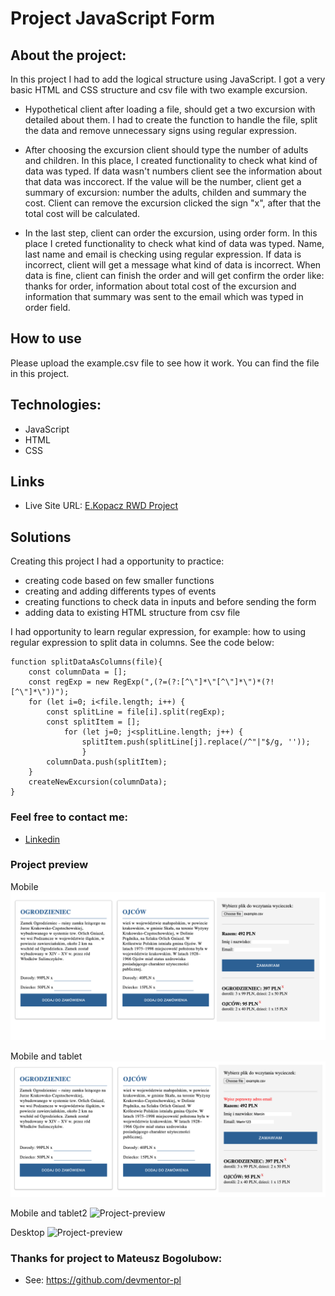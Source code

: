 # Project JavaScript Form

## About the project:
In this project I had to add the logical structure using JavaScript. I got a very basic HTML and CSS structure and csv file with two example excursion.

* Hypothetical client after loading a file, should get a two excursion with detailed about them. I had to create the function to handle the file, split the data and remove unnecessary signs using regular expression.

* After choosing the excursion client should type the number of adults and children. In this place, I created functionality to check what kind of data was typed. If data wasn't numbers client see the information about that data was inccorect. If the value will be the number, client get a summary of excursion: number the adults, childen and summary the cost. Client can remove the excursion clicked the sign "x", after that the total cost will be calculated.

* In the last step, client can order the excursion, using order form. In this place I creted functionality to check what kind of data was typed. Name, last name and email is checking using regular expression. If data is incorrect, client will get a message what kind of data is incorrect. When data is fine, client can finish the order and will get confirm the order like: thanks for order, information about total cost of the excursion and information that summary was sent to the email which was typed in order field.


## How to use
Please upload the example.csv file to see how it work. You can find the file in this project.

## Technologies:

* JavaScript
* HTML
* CSS

## Links

* Live Site URL: [E.Kopacz RWD Project](https://ekopacz-rwd-project.netlify.app)

## Solutions
Creating this project I had a opportunity to practice:
* creating code based on few smaller functions
* creating and adding differents types of events
* creating functions to check data in inputs and before sending the form
* adding data to existing HTML structure from csv file


I had opportunity to learn regular expression, for example: how to using regular expression to split data in columns. See the code below:

```
function splitDataAsColumns(file){
    const columnData = [];
    const regExp = new RegExp(",(?=(?:[^\"]*\"[^\"]*\")*(?![^\"]*\"))");
    for (let i=0; i<file.length; i++) {
        const splitLine = file[i].split(regExp);
        const splitItem = [];
            for (let j=0; j<splitLine.length; j++) {
                splitItem.push(splitLine[j].replace(/^"|"$/g, ''));
                }
        columnData.push(splitItem);
    }
    createNewExcursion(columnData);
}
```

### Feel free to contact me:

* [Linkedin](https://www.linkedin.com/in/ewelina-kopacz-929559100/)

### Project preview

Mobile
![Project-preview](./assets/preview/screen1.png)

Mobile and tablet
![Project-preview](./assets/preview/screen2.png)

Mobile and tablet2
![Project-preview](./assets/preview/screen3.png)

Desktop
![Project-preview](./assets/preview/screen4.png)

### Thanks for project to Mateusz Bogolubow:
* See: https://github.com/devmentor-pl